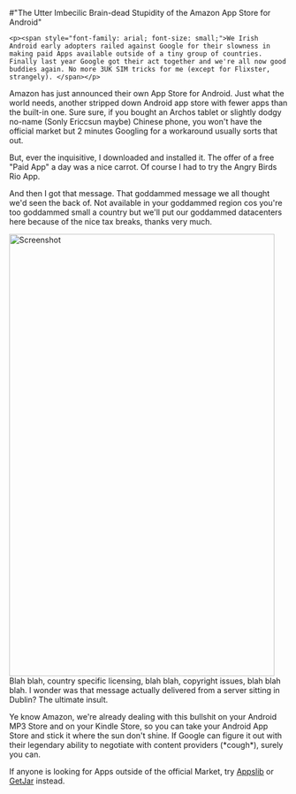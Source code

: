 #"The Utter Imbecilic Brain-dead Stupidity of the Amazon App Store for Android"


    <p><span style="font-family: arial; font-size: small;">We Irish Android early adopters railed against Google for their slowness in making paid Apps available outside of a tiny group of countries. Finally last year Google got their act together and we're all now good buddies again. No more 3UK SIM tricks for me (except for Flixster, strangely). </span></p>
<p />
<div>Amazon has just announced their own App Store for Android. Just what the world needs, another stripped down Android app store with fewer apps than the built-in one. Sure sure, if you bought an Archos tablet or slightly dodgy no-name (Sonly Ericcsun maybe) Chinese phone, you won't have the official market but 2 minutes Googling for a workaround usually sorts that out.&nbsp;</div>
<p />
<div>But, ever the inquisitive, I downloaded and installed it. The offer of a free "Paid App" a day was a nice carrot. Of course I had to try the Angry Birds Rio App.</div>
<p />
<div>And then I got that message. That goddammed message we all thought we'd seen the back of. Not available in your goddammed region cos you're too goddammed small a country but we'll put our goddammed datacenters here because of the nice tax breaks, thanks very much.</div>
<p />
<div><div class='p_embed p_image_embed'>
<img alt="Screenshot" height="800" src="http://getfile4.posterous.com/getfile/files.posterous.com/temp-2011-03-22/IDGxFGwHnEbDquvvIIpGAJqsiAaJzfGHvatHgDlIDiwcumtqemJcdyhvIqwc/ScreenShot.png.scaled500.png" width="480" />
</div>
</div>
<div>Blah blah, country specific licensing, blah blah, copyright issues, blah blah blah. I wonder was that message actually delivered from a server sitting in Dublin? The ultimate insult.</div>
<p />
<div>Ye know Amazon, we're already dealing with this bullshit on your Android MP3 Store and on your Kindle Store, so you can take your Android App Store and stick it where the sun don't shine. If Google can figure it out with their legendary ability to negotiate with content providers (*cough*), surely you can.</div>
<p />
<div>If anyone is looking for Apps outside of the official Market, try <a href="http://appslib.com/">Appslib</a> or <a href="http://www.getjar.com/">GetJar</a>&nbsp;instead.</div>
<p />
<p />
<p>&nbsp;</p>
  